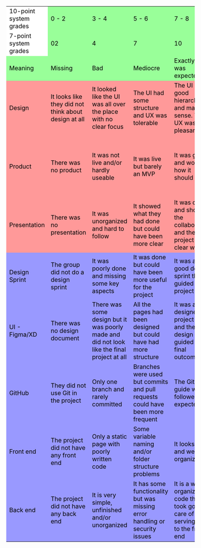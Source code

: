 <table style="color: #000000">
  <tr>
   <td  style="background-color: #FFFFFF">10-point system grades
   </td>
   <td style="background-color: #99FF99">0 - 2
   </td>
   <td style="background-color: #99FF99">3 - 4
   </td>
   <td style="background-color: #99FF99">5 - 6
   </td>
   <td style="background-color: #99FF99">7 - 8
   </td>
   <td style="background-color: #99FF99">9 - 10
   </td>
  </tr>
  <tr>
   <td  style="background-color: #FFFFFF">7-point system grades
   </td>
   <td style="background-color: #99FF99">02
   </td>
   <td style="background-color: #99FF99">4
   </td>
   <td style="background-color: #99FF99">7
   </td>
   <td style="background-color: #99FF99">10
   </td>
   <td style="background-color: #99FF99">12
   </td>
  </tr>
  <tr style="background-color: #99FF99">
   <td>Meaning
   </td>
   <td>Missing
   </td>
   <td>Bad
   </td>
   <td>Mediocre
   </td>
   <td>Exactly what was expected
   </td>
   <td>Exceeding expectations
   </td>
  </tr>
  <tr style="background-color: #FF9999">
   <td>Design
   </td>
   <td>It looks like they did not think about design at all
   </td>
   <td>It looked like the UI was all over the place with no clear focus
   </td>
   <td>The UI had some structure and UX was tolerable 
   </td>
   <td>The UI had a good hierarchy and made sense. The UX was pleasant 
   </td>
   <td>The UI was very pleasant to look at and the UX was like a dream
   </td>
  </tr>
  <tr style="background-color: #FF9999">
   <td>Product
   </td>
   <td>There was no product
   </td>
   <td>It was not live and/or hardly useable
   </td>
   <td>It was live but barely an MVP
   </td>
   <td>It was good and worked how it should
   </td>
   <td>It was a amazing to see how much they had accomplished in this time frame
   </td>
  </tr>
  <tr style="background-color: #FF9999">
   <td>Presentation
   </td>
   <td>There was no presentation
   </td>
   <td>It was unorganized and hard to follow
   </td>
   <td>It showed what they had done but could have been more clear
   </td>
   <td>It was clear and showed the collaboration and the project in a clear way
   </td>
   <td>It was an exceptional presentation that kept me focused the whole time
   </td>
  </tr>
  <tr style="background-color: #9999FF">
   <td>Design Sprint
   </td>
   <td>The group did not do a design sprint
   </td>
   <td>It was poorly done and missing some key aspects
   </td>
   <td>It was done but could have been more useful for the project
   </td>
   <td>It was a good design sprint that guided the project
   </td>
   <td>The project solves a real problem with great UX
   </td>
  </tr>
  <tr style="background-color: #9999FF">
   <td>UI - Figma/XD
   </td>
   <td>There was no design document
   </td>
   <td>There was some design but it was poorly made and did not look like the final project at all
   </td>
   <td>All the pages had been designed but could have had more structure
   </td>
   <td>It was a well designed project file and the design guided the final outcome
   </td>
   <td>The design was very clean and professionally made
   </td>
  </tr>
  <tr style="background-color: #9999FF">
   <td>GitHub
   </td>
   <td>They did not use Git in the project
   </td>
   <td>Only one branch and rarely committed
   </td>
   <td>Branches were used but commits and pull requests could have been more frequent
   </td>
   <td>The GitHub guide was followed as expected
   </td>
   <td>They used GitHub to its full potential and the project benefited from great management
   </td>
  </tr>
  <tr style="background-color: #9999FF">
   <td>Front end
   </td>
   <td>The project did not have any front end
   </td>
   <td>Only a static page with poorly written code
   </td>
   <td>Some variable naming and/or folder structure problems
   </td>
   <td>It looks good and well organized
   </td>
   <td>It was surprisingly well organized, documented and readable
   </td>
  </tr>
  <tr style="background-color: #9999FF">
   <td>Back end
   </td>
   <td>The project did not have any back end
   </td>
   <td>It is very simple, unfinished and/or unorganized
   </td>
   <td>It has some functionality but was missing error handling or security issues
   </td>
   <td>It is a well organized code that took good care of serving data to the front end
   </td>
   <td>It is extremely well written, secure and the errors are well handled
   </td>
  </tr>
</table>